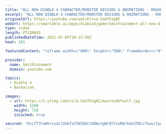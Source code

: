 ```yaml
---
title: "ALL NEW DIABLO 4 CHARACTER/MONSTER DESIGNS & ANIMATIONS - ROGUE -  BARBARIAN - DIABLO 4 GAMEPLAY"
excerpt: "ALL NEW DIABLO 4 CHARACTER/MONSTER DESIGNS & ANIMATIONS - ROGUE - BARBARIAN - DIABLO 4 GAMEPLAY Art is a critical part of what makes ..."
originalUrl: https://youtube.com/watch?v=a-5aGfU1gNI
webUrl: https://smartable.ai/apps/diablo4/game/smithtainment-all-new-diablo-4-charactermonster-designs-animations-rogue-barbarian-diablo-4-gameplay/
type: video
length: PT12M49S
publishedDateTime: 2021-07-05T18:15:58Z
heat: 101

featuredContent: "<iframe width=\"800\" height=\"500\" frameborder=\"0\" src=\"https://www.youtube.com/embed/a-5aGfU1gNI\" allow=\"accelerometer; autoplay; encrypted-media; gyroscope; picture-in-picture\" allowfullscreen></iframe>"

provider:
  name: Smithtainment
  domain: youtube.com

topics:
  - Diablo 4
  - Barbarian

images:
  - url: https://i.ytimg.com/vi/a-5aGfU1gNI/maxresdefault.jpg
    width: 1280
    height: 720
    isCached: true

secured: "KxifT7CeW5+sudcJZwkTxZfWlN5CtODWztgM/QlYsoMdrkmo3T0Cc7kao/2ywcLxKKkM7YwBlCjr5EeAvwEsb5+q0w+D/r1C5cMZ6+6eVVz5RtvHyMsuGdAEcL9EmvzU4t1vcw7AOEs1dDdLLoZBxPBYxARa1gJQtbtIja+P6O+O1r0bYWBtTI21CWTKOgOBbVnrPhwC7u93N+EPxjluw0Jsy2Z3+JSOTjrYqYEA6E0jwZyzt8kg6RAcFxkk6Q7etrYM5wvhmzRjjS+p+TxOufG1fmIE0BD6SQGf7Qcof5X1hHHvt0Hl1jLRiUAGUxttPGBuKJRNzBrnjwbmPf8f6co16AA5dFgOjRjDEMSYmij9zhGI2yxeM4n+fWTY1WBJX+iDOXYRcvj4PIzD4DPja7yN3fcXlev6u4KG1SIRf7s=;2nflxHK4HEzg2scqnMqynw=="
---
```


